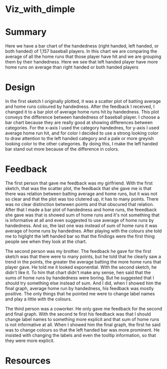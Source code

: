 # Viz_with_dimple

# Summary

Here we have a bar chart of the handedness (right handed, left handed, or both handed) of 1,157 baseball players. In this chart we are comparing the average of all the home runs that those player have hit and we are grouping them by their handedness. Here we see that left handed player have more home runs on average than right handed or both handed players

# Design

In the first sketch I originally plotted, it was a scatter plot of batting average and home runs coloured by handedness. After the feedback I received, I changed it to a bar plot of average home runs hit by handedness. This plot conveys the difference between handedness of baseball player. I choose a bar chart because they are really good at showing differences between categories. For the x-axis I used the category handednes, for y-axis I used average home run hit, and for color I decided to use a strong looking color to draw attention to the left handed category and a pale or more greyish looking color to the other categories. By doing this, I make the left handed bar stand out more because of the difference in colors.

# Feedback

The first person that gave me feedback was my girlfriend. With the first sketch, that was the scatter plot, the feedback that she gave me is that there was relation between batting average and home runs, but it was not so clear and that the plot was too clutered up, it has to many points. There was no clear distinction betwwen points and that obscured that relation. After that I made a bar plot of handedness and home runs, the feeedback she gave was that is showed sum of home runs and it's not something that is informative at all and even suggested to use average of home runs by handedness. And so, the last one was instead of sum of home runs it was average of home runs by handednes. After playing with the colours she told me to higlight the left handed bar so that the findings were the first thing people see when they look at the chart.


The second person was my brother. The feedback he gave for the first sketch was that there were to many points, but he told that he clearly saw a trend in the points, the greater the average batting the more home runs that player gave. He told me it looked exponential. With the second sketch, he didn't like it. To him that chart didn't make any sense, hen said that the sums of home runs by handedness were boring. But he suggested that I should try something else instead of sum. And I did, when I showed him the final graph, average home run by handedness, his feedback was mostly positive. The only things that he pointed me were to change label names and play a little with the colours.

The third person was a coworker. He only gave me feedback for the second and final graph. With the second te first his feedback was that I should change label names to something more explicit and that sum of home runs is not informative at all. When I showed him the final graph, the first he said was to change colours so that the left handed bar was more prominent. He insisted with changing the labels and even the tooltip information, so that they were more explicit.
# Resources
